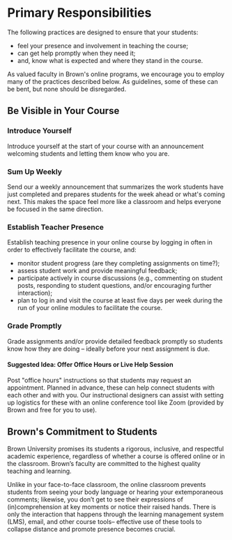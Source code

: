 # Primary Responsibilities

The following practices are designed to ensure that your students: 

* feel your presence and involvement in teaching the course;
* can get help promptly when they need it; 
* and, know what is expected and where they stand in the course. 

As valued faculty in Brown's online programs, we encourage you to employ many of the practices described below. As guidelines, some of these can be bent, but none should be disregarded. 

## Be Visible in Your Course

### Introduce Yourself  

Introduce yourself at the start of your course with an announcement welcoming students and letting them know who you are. 

### Sum Up Weekly

Send our a weekly announcement that summarizes the work students have just completed and prepares students for the week ahead or what's coming next. This makes the space feel more like a classroom and helps everyone be focused in the same direction.

### Establish Teacher Presence

Establish teaching presence in your online course by logging in often in order to effectively facilitate the course, and:

* monitor student progress \(are they completing assignments on time?\); 
* assess student work and provide meaningful feedback; 
* participate actively in course discussions \(e.g., commenting on student posts, responding to student questions, and/or encouraging further interaction\);
* plan to log in and visit the course at least five days per week during the run of your online modules to facilitate the course. 

### Grade Promptly

Grade assignments and/or provide detailed feedback promptly so students know how they are doing – ideally before your next assignment is due. 

#### Suggested Idea: Offer Office Hours or Live Help Session

Post "office hours" instructions so that students may request an appointment. Planned in advance, these can help connect students with each other and with you. Our instructional designers can assist with setting up logistics for these with an online conference tool like Zoom \(provided by Brown and free for you to use\).

## Brown's Commitment to Students

Brown University promises its students a rigorous, inclusive, and respectful academic experience, regardless of whether a course is offered online or in the classroom. Brown’s faculty are committed to the highest quality teaching and learning.

Unlike in your face-to-face classroom, the online classroom prevents students from seeing your body language or hearing your extemporaneous comments; likewise, you don’t get to see their expressions of \(in\)comprehension at key moments or notice their raised hands. There is only the interaction that happens through the learning management system \(LMS\), email, and other course tools– effective use of these tools to collapse distance and promote presence becomes crucial.

